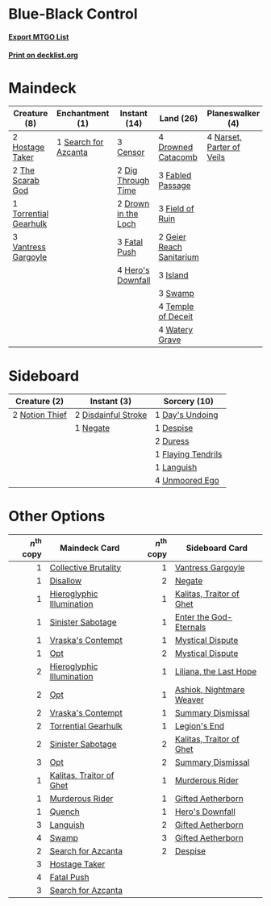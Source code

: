 # Blue-Black Control

#### [Export MTGO List](../collection/Blue-Black%20Control/Blue-Black%20Control.txt)
#### [Print on decklist.org](http://decklist.org/?deckmain=3%09Censor%0A2%09Despise%0A2%09Dig%20Through%20Time%0A2%09Drown%20in%20the%20Loch%0A4%09Drowned%20Catacomb%0A2%09Duress%0A3%09Fabled%20Passage%0A3%09Fatal%20Push%0A3%09Field%20of%20Ruin%0A2%09Geier%20Reach%20Sanitarium%0A4%09Hero's%20Downfall%0A2%09Hostage%20Taker%0A3%09Island%0A2%09Languish%0A1%09Legion's%20End%0A4%09Narset,%20Parter%20of%20Veils%0A1%09Search%20for%20Azcanta%0A3%09Swamp%0A4%09Temple%20of%20Deceit%0A2%09The%20Scarab%20God%0A1%09Torrential%20Gearhulk%0A3%09Vantress%20Gargoyle%0A4%09Watery%20Grave&deckside=1%09Day's%20Undoing%0A1%09Despise%0A2%09Disdainful%20Stroke%0A2%09Duress%0A1%09Flaying%20Tendrils%0A1%09Languish%0A1%09Negate%0A2%09Notion%20Thief%0A4%09Unmoored%20Ego)
# Maindeck

|                                          Creature (8)                                          |                                        Enchantment (1)                                        |                                         Instant (14)                                         |                                             Land (26)                                             |                                          Planeswalker (4)                                          |                                       Sorcery (7)                                       |
|------------------------------------------------------------------------------------------------|-----------------------------------------------------------------------------------------------|----------------------------------------------------------------------------------------------|---------------------------------------------------------------------------------------------------|----------------------------------------------------------------------------------------------------|-----------------------------------------------------------------------------------------|
|2 [Hostage Taker](http://gatherer.wizards.com/Pages/Card/Details.aspx?multiverseid=435379)      |1 [Search for Azcanta](http://gatherer.wizards.com/Pages/Card/Details.aspx?multiverseid=435226)|3 [Censor](http://gatherer.wizards.com/Pages/Card/Details.aspx?multiverseid=426748)           |4 [Drowned Catacomb](http://gatherer.wizards.com/Pages/Card/Details.aspx?multiverseid=430633)      |4 [Narset, Parter of Veils](http://gatherer.wizards.com/Pages/Card/Details.aspx?multiverseid=460988)|2 [Despise](http://gatherer.wizards.com/Pages/Card/Details.aspx?multiverseid=386517)     |
|2 [The Scarab God](http://gatherer.wizards.com/Pages/Card/Details.aspx?multiverseid=430834)     |                                                                                               |2 [Dig Through Time](http://gatherer.wizards.com/Pages/Card/Details.aspx?multiverseid=386518) |3 [Fabled Passage](http://gatherer.wizards.com/Pages/Card/Details.aspx?multiverseid=473206)        |                                                                                                    |2 [Duress](http://gatherer.wizards.com/Pages/Card/Details.aspx?multiverseid=14557)       |
|1 [Torrential Gearhulk](http://gatherer.wizards.com/Pages/Card/Details.aspx?multiverseid=417640)|                                                                                               |2 [Drown in the Loch](http://gatherer.wizards.com/Pages/Card/Details.aspx?multiverseid=473150)|3 [Field of Ruin](http://gatherer.wizards.com/Pages/Card/Details.aspx?multiverseid=435415)         |                                                                                                    |2 [Languish](http://gatherer.wizards.com/Pages/Card/Details.aspx?multiverseid=420731)    |
|3 [Vantress Gargoyle](http://gatherer.wizards.com/Pages/Card/Details.aspx?multiverseid=473033)  |                                                                                               |3 [Fatal Push](http://gatherer.wizards.com/Pages/Card/Details.aspx?multiverseid=423724)       |2 [Geier Reach Sanitarium](http://gatherer.wizards.com/Pages/Card/Details.aspx?multiverseid=414510)|                                                                                                    |1 [Legion's End](http://gatherer.wizards.com/Pages/Card/Details.aspx?multiverseid=466860)|
|                                                                                                |                                                                                               |4 [Hero's Downfall](http://gatherer.wizards.com/Pages/Card/Details.aspx?multiverseid=373575)  |3 [Island](http://gatherer.wizards.com/Pages/Card/Details.aspx?multiverseid=439857)                |                                                                                                    |                                                                                         |
|                                                                                                |                                                                                               |                                                                                              |3 [Swamp](http://gatherer.wizards.com/Pages/Card/Details.aspx?multiverseid=439858)                 |                                                                                                    |                                                                                         |
|                                                                                                |                                                                                               |                                                                                              |4 [Temple of Deceit](http://gatherer.wizards.com/Pages/Card/Details.aspx?multiverseid=373734)      |                                                                                                    |                                                                                         |
|                                                                                                |                                                                                               |                                                                                              |4 [Watery Grave](http://gatherer.wizards.com/Pages/Card/Details.aspx?multiverseid=405114)          |                                                                                                    |                                                                                         |


# Sideboard

|                                      Creature (2)                                       |                                         Instant (3)                                          |                                        Sorcery (10)                                         |
|-----------------------------------------------------------------------------------------|----------------------------------------------------------------------------------------------|---------------------------------------------------------------------------------------------|
|2 [Notion Thief](http://gatherer.wizards.com/Pages/Card/Details.aspx?multiverseid=442200)|2 [Disdainful Stroke](http://gatherer.wizards.com/Pages/Card/Details.aspx?multiverseid=420705)|1 [Day's Undoing](http://gatherer.wizards.com/Pages/Card/Details.aspx?multiverseid=398652)   |
|                                                                                         |1 [Negate](http://gatherer.wizards.com/Pages/Card/Details.aspx?multiverseid=423707)           |1 [Despise](http://gatherer.wizards.com/Pages/Card/Details.aspx?multiverseid=386517)         |
|                                                                                         |                                                                                              |2 [Duress](http://gatherer.wizards.com/Pages/Card/Details.aspx?multiverseid=14557)           |
|                                                                                         |                                                                                              |1 [Flaying Tendrils](http://gatherer.wizards.com/Pages/Card/Details.aspx?multiverseid=407580)|
|                                                                                         |                                                                                              |1 [Languish](http://gatherer.wizards.com/Pages/Card/Details.aspx?multiverseid=420731)        |
|                                                                                         |                                                                                              |4 [Unmoored Ego](http://gatherer.wizards.com/Pages/Card/Details.aspx?multiverseid=452962)    |


# Other Options

|*n*<sup>th</sup> copy|                                           Maindeck Card                                            |*n*<sup>th</sup> copy|                                          Sideboard Card                                           |
|--------------------:|----------------------------------------------------------------------------------------------------|--------------------:|---------------------------------------------------------------------------------------------------|
|                    1|[Collective Brutality](http://gatherer.wizards.com/Pages/Card/Details.aspx?multiverseid=414380)     |                    1|[Vantress Gargoyle](http://gatherer.wizards.com/Pages/Card/Details.aspx?multiverseid=473033)       |
|                    1|[Disallow](http://gatherer.wizards.com/Pages/Card/Details.aspx?multiverseid=423698)                 |                    2|[Negate](http://gatherer.wizards.com/Pages/Card/Details.aspx?multiverseid=423707)                  |
|                    1|[Hieroglyphic Illumination](http://gatherer.wizards.com/Pages/Card/Details.aspx?multiverseid=426759)|                    1|[Kalitas, Traitor of Ghet](http://gatherer.wizards.com/Pages/Card/Details.aspx?multiverseid=407596)|
|                    1|[Sinister Sabotage](http://gatherer.wizards.com/Pages/Card/Details.aspx?multiverseid=452804)        |                    1|[Enter the God-Eternals](http://gatherer.wizards.com/Pages/Card/Details.aspx?multiverseid=461123)  |
|                    1|[Vraska's Contempt](http://gatherer.wizards.com/Pages/Card/Details.aspx?multiverseid=435283)        |                    1|[Mystical Dispute](http://gatherer.wizards.com/Pages/Card/Details.aspx?multiverseid=473020)        |
|                    1|[Opt](http://gatherer.wizards.com/Pages/Card/Details.aspx?multiverseid=442948)                      |                    2|[Mystical Dispute](http://gatherer.wizards.com/Pages/Card/Details.aspx?multiverseid=473020)        |
|                    2|[Hieroglyphic Illumination](http://gatherer.wizards.com/Pages/Card/Details.aspx?multiverseid=426759)|                    1|[Liliana, the Last Hope](http://gatherer.wizards.com/Pages/Card/Details.aspx?multiverseid=414388)  |
|                    2|[Opt](http://gatherer.wizards.com/Pages/Card/Details.aspx?multiverseid=442948)                      |                    1|[Ashiok, Nightmare Weaver](http://gatherer.wizards.com/Pages/Card/Details.aspx?multiverseid=373500)|
|                    2|[Vraska's Contempt](http://gatherer.wizards.com/Pages/Card/Details.aspx?multiverseid=435283)        |                    1|[Summary Dismissal](http://gatherer.wizards.com/Pages/Card/Details.aspx?multiverseid=414370)       |
|                    2|[Torrential Gearhulk](http://gatherer.wizards.com/Pages/Card/Details.aspx?multiverseid=417640)      |                    1|[Legion's End](http://gatherer.wizards.com/Pages/Card/Details.aspx?multiverseid=466860)            |
|                    2|[Sinister Sabotage](http://gatherer.wizards.com/Pages/Card/Details.aspx?multiverseid=452804)        |                    2|[Kalitas, Traitor of Ghet](http://gatherer.wizards.com/Pages/Card/Details.aspx?multiverseid=407596)|
|                    3|[Opt](http://gatherer.wizards.com/Pages/Card/Details.aspx?multiverseid=442948)                      |                    2|[Summary Dismissal](http://gatherer.wizards.com/Pages/Card/Details.aspx?multiverseid=414370)       |
|                    1|[Kalitas, Traitor of Ghet](http://gatherer.wizards.com/Pages/Card/Details.aspx?multiverseid=407596) |                    1|[Murderous Rider](http://gatherer.wizards.com/Pages/Card/Details.aspx?multiverseid=473059)         |
|                    1|[Murderous Rider](http://gatherer.wizards.com/Pages/Card/Details.aspx?multiverseid=473059)          |                    1|[Gifted Aetherborn](http://gatherer.wizards.com/Pages/Card/Details.aspx?multiverseid=423728)       |
|                    1|[Quench](http://gatherer.wizards.com/Pages/Card/Details.aspx?multiverseid=457192)                   |                    1|[Hero's Downfall](http://gatherer.wizards.com/Pages/Card/Details.aspx?multiverseid=373575)         |
|                    3|[Languish](http://gatherer.wizards.com/Pages/Card/Details.aspx?multiverseid=420731)                 |                    2|[Gifted Aetherborn](http://gatherer.wizards.com/Pages/Card/Details.aspx?multiverseid=423728)       |
|                    4|[Swamp](http://gatherer.wizards.com/Pages/Card/Details.aspx?multiverseid=439858)                    |                    3|[Gifted Aetherborn](http://gatherer.wizards.com/Pages/Card/Details.aspx?multiverseid=423728)       |
|                    2|[Search for Azcanta](http://gatherer.wizards.com/Pages/Card/Details.aspx?multiverseid=435226)       |                    2|[Despise](http://gatherer.wizards.com/Pages/Card/Details.aspx?multiverseid=386517)                 |
|                    3|[Hostage Taker](http://gatherer.wizards.com/Pages/Card/Details.aspx?multiverseid=435379)            |                     |                                                                                                   |
|                    4|[Fatal Push](http://gatherer.wizards.com/Pages/Card/Details.aspx?multiverseid=423724)               |                     |                                                                                                   |
|                    3|[Search for Azcanta](http://gatherer.wizards.com/Pages/Card/Details.aspx?multiverseid=435226)       |                     |                                                                                                   |

